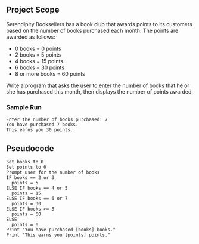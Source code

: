 ## Project Scope
Serendipity Booksellers has a book club that awards points to its customers based on the number of books purchased each month. The points are awarded as follows:

* 0 books = 0 points
* 2 books = 5 points
* 4 books = 15 points
* 6 books = 30 points
* 8 or more books = 60 points

Write a program that asks the user to enter the number of books that he or she has purchased this month, then displays the number of points awarded.

### Sample Run
    Enter the number of books purchased: 7
    You have purchased 7 books.
    This earns you 30 points.
    
## Pseudocode

    Set books to 0
    Set points to 0
    Prompt user for the number of books
    IF books == 2 or 3
      points = 5
    ELSE IF books == 4 or 5
      points = 15
    ELSE IF books == 6 or 7
      points = 30
    ELSE IF books >= 8
      points = 60
    ELSE
      points = 0
    Print "You have purchased [books] books."
    Print "This earns you [points] points."
